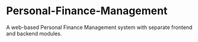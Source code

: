 # Personal-Finance-Management
A web-based Personal Finance Management system with separate frontend and backend modules.
